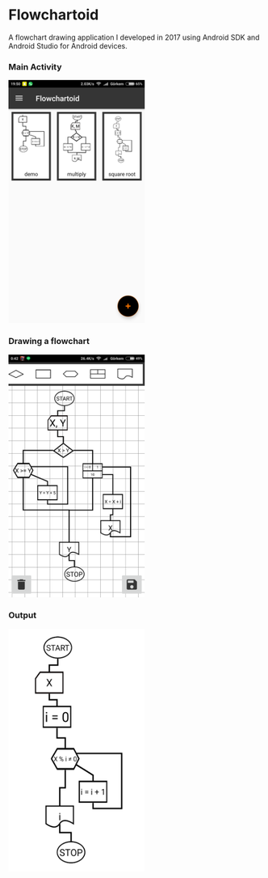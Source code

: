 # Flowchartoid
A flowchart drawing application I developed in 2017 using Android SDK and Android Studio for Android devices.

### Main Activity
<img src="https://github.com/GorkemSahin/Flowchartoid/blob/master/images/main_activity.png" width="270" height="480">

### Drawing a flowchart
<img src="https://github.com/GorkemSahin/Flowchartoid/blob/master/images/complex_algorithm.png" width="270" height="480">

### Output
<img src="https://github.com/GorkemSahin/Flowchartoid/blob/master/images/output.png" width="270" height="480">
